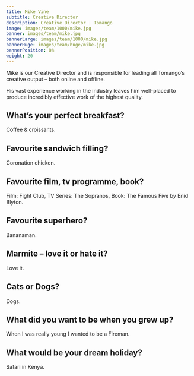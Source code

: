 ```yaml
---
title: Mike Vine
subtitle: Creative Director
description: Creative Director | Tomango
image: images/team/1000/mike.jpg
banner: images/team/mike.jpg
bannerLarge: images/team/1000/mike.jpg
bannerHuge: images/team/huge/mike.jpg
bannerPosition: 8%
weight: 20
---
```


Mike is our Creative Director and is responsible for leading all Tomango’s creative output – both online and offline.

His vast experience working in the industry leaves him well-placed to produce incredibly effective work of the highest quality.

## What’s your perfect breakfast?
Coffee &amp; croissants.

## Favourite sandwich filling?
Coronation chicken.

## Favourite film, tv programme, book?
Film: Fight Club, TV Series: The Sopranos, Book: The Famous Five by Enid Blyton.

## Favourite superhero?
Bananaman.

## Marmite – love it or hate it?
Love it.

## Cats or Dogs?
Dogs.

## What did you want to be when you grew up?
When I was really young I wanted to be a Fireman.

## What would be your dream holiday?
Safari in Kenya.
